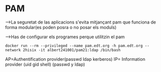 # PAM

-->La seguretat de las aplicacions s'evita mitjançant pam que funciona de forma modular(es poden posra o no posar els moduls)

-->Has de configurar els programes perque utilitzin el pam
 
```
docker run --rm --privileged --name pam.edt.org -h pam.edt.org --network 2hisix -it albert241001/pam21:ldap /bin/bash
```


AP=Authentification provider(passwd ldap kerberos)
IP= Information provider (uid gid shell)
			 (passwd y ldap)
